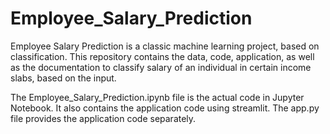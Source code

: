# Employee_Salary_Prediction
Employee Salary Prediction is a classic machine learning project, based on classification. This repository contains the data, code, application, as well as the documentation to classify salary of an individual in certain income slabs, based on the input.

The Employee_Salary_Prediction.ipynb file is the actual code in Jupyter Notebook. 
It also contains the application code using streamlit. The app.py file provides the application code separately.

